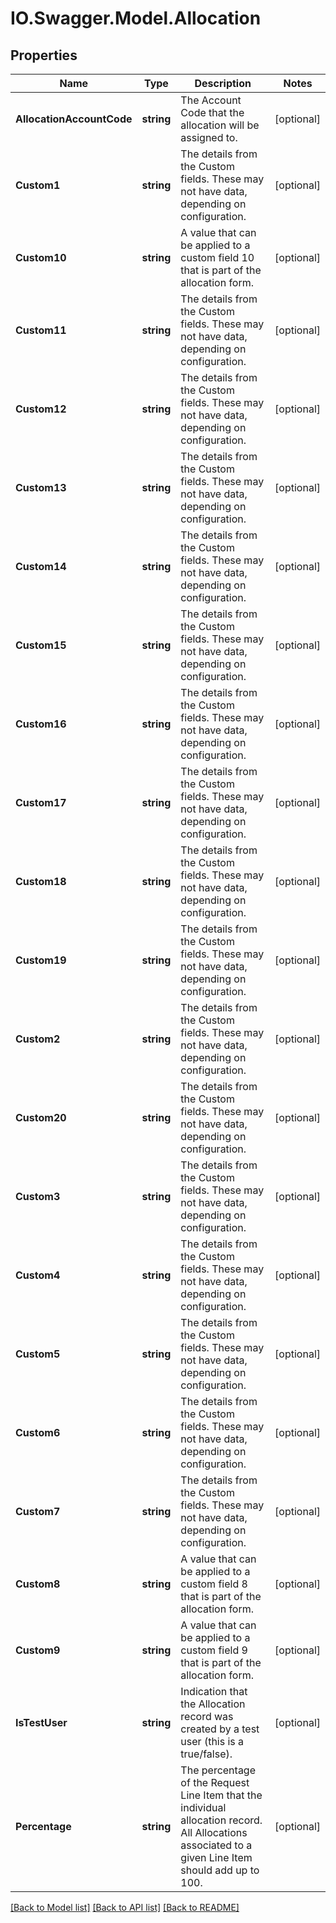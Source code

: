# IO.Swagger.Model.Allocation
## Properties

Name | Type | Description | Notes
------------ | ------------- | ------------- | -------------
**AllocationAccountCode** | **string** | The Account Code that the allocation will be assigned to. | [optional] 
**Custom1** | **string** | The details from the Custom fields. These may not have data, depending on configuration. | [optional] 
**Custom10** | **string** | A value that can be applied to a custom field 10 that is part of the allocation form. | [optional] 
**Custom11** | **string** | The details from the Custom fields. These may not have data, depending on configuration. | [optional] 
**Custom12** | **string** | The details from the Custom fields. These may not have data, depending on configuration. | [optional] 
**Custom13** | **string** | The details from the Custom fields. These may not have data, depending on configuration. | [optional] 
**Custom14** | **string** | The details from the Custom fields. These may not have data, depending on configuration. | [optional] 
**Custom15** | **string** | The details from the Custom fields. These may not have data, depending on configuration. | [optional] 
**Custom16** | **string** | The details from the Custom fields. These may not have data, depending on configuration. | [optional] 
**Custom17** | **string** | The details from the Custom fields. These may not have data, depending on configuration. | [optional] 
**Custom18** | **string** | The details from the Custom fields. These may not have data, depending on configuration. | [optional] 
**Custom19** | **string** | The details from the Custom fields. These may not have data, depending on configuration. | [optional] 
**Custom2** | **string** | The details from the Custom fields. These may not have data, depending on configuration. | [optional] 
**Custom20** | **string** | The details from the Custom fields. These may not have data, depending on configuration. | [optional] 
**Custom3** | **string** | The details from the Custom fields. These may not have data, depending on configuration. | [optional] 
**Custom4** | **string** | The details from the Custom fields. These may not have data, depending on configuration. | [optional] 
**Custom5** | **string** | The details from the Custom fields. These may not have data, depending on configuration. | [optional] 
**Custom6** | **string** | The details from the Custom fields. These may not have data, depending on configuration. | [optional] 
**Custom7** | **string** | The details from the Custom fields. These may not have data, depending on configuration. | [optional] 
**Custom8** | **string** | A value that can be applied to a custom field 8 that is part of the allocation form. | [optional] 
**Custom9** | **string** | A value that can be applied to a custom field 9 that is part of the allocation form. | [optional] 
**IsTestUser** | **string** | Indication that the Allocation record was created by a test user (this is a true/false). | [optional] 
**Percentage** | **string** | The percentage of the Request Line Item that the individual allocation record. All Allocations associated to a given Line Item should add up to 100. | [optional] 

[[Back to Model list]](../README.md#documentation-for-models) [[Back to API list]](../README.md#documentation-for-api-endpoints) [[Back to README]](../README.md)


